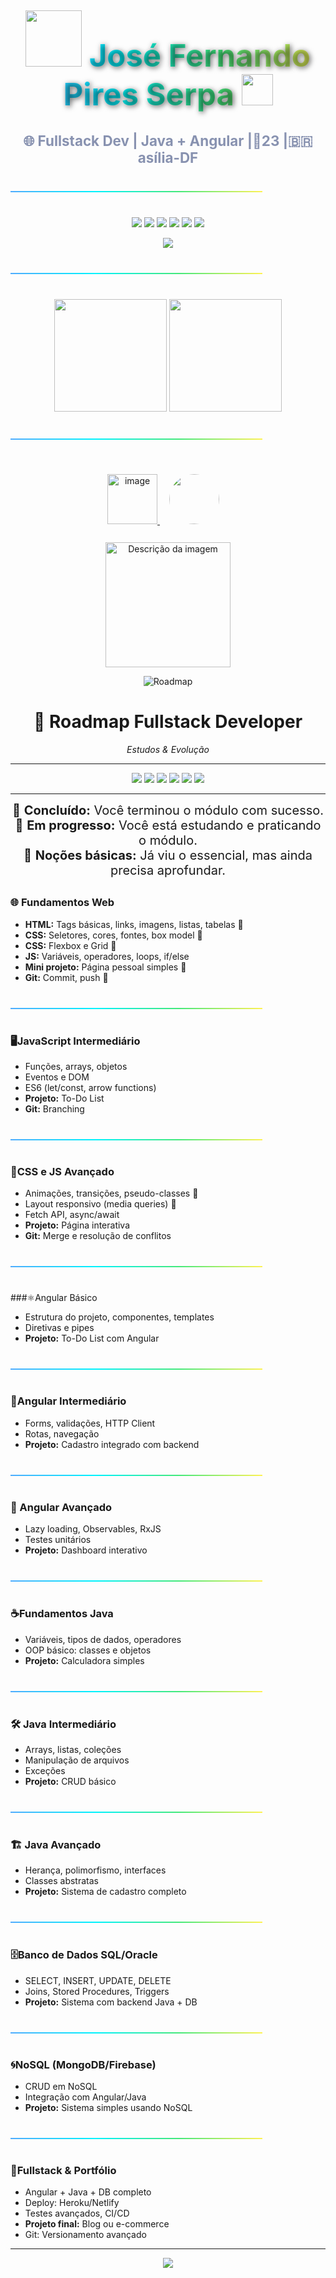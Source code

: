 <!-- =================== TÍTULOS =================== -->
<h1 align="center" style="font-size:3.5em; 
    background: linear-gradient(90deg, #4facfe, #00f2fe, #43e97b, #fef253); 
    -webkit-background-clip: text; 
    color: transparent; 
    text-shadow: 2px 2px 8px rgba(0,0,0,0.6);
    margin-bottom:5px;">
<img src="371756373-fddcdbcd-5ea2-4416-9f59-ca7fd9394aca.gif" width="90px"> José Fernando Pires Serpa <img src="bom-dia.gif" width="50px" >
</h1>

<h3 align="center" style="color:#8892b0; font-size:1.6em; margin-bottom:20px;">
  🌐 Fullstack Dev | Java + Angular |👴23 |🇧🇷asília-DF
</h3>

<hr style="border: 0; height: 2px; background: linear-gradient(to right, #4facfe, #00f2fe, #43e97b, #fef253); margin:40px 0; width:80%;">

<!-- =================== STACK =================== -->
<p align="center">
  <img src="https://img.shields.io/badge/Java-%23ED8B00.svg?style=for-the-badge&logo=java&logoColor=white"/>
  <img src="https://img.shields.io/badge/Angular-%23DD0031.svg?style=for-the-badge&logo=angular&logoColor=white"/>
  <img src="https://img.shields.io/badge/HTML5-%23E34F26.svg?style=for-the-badge&logo=html5&logoColor=white"/>
  <img src="https://img.shields.io/badge/CSS3-%231572B6.svg?style=for-the-badge&logo=css3&logoColor=white"/>
  <img src="https://img.shields.io/badge/JavaScript-%23F7DF1E.svg?style=for-the-badge&logo=javascript&logoColor=black"/>
  <img src="https://img.shields.io/badge/SQL-%2300758F.svg?style=for-the-badge&logo=mysql&logoColor=white"/>
</p>
<p align="center">
<img src="225813708-98b745f2-7d22-48cf-9150-083f1b00d6c9.gif">
</p>
<hr style="border: 0; height: 2px; background: linear-gradient(to right, #4facfe, #00f2fe, #43e97b, #fef253); margin:40px 0; width:80%;">

<!-- =================== STATS =================== -->
<p align="center">
  <img height="180em" src="https://github-readme-stats.vercel.app/api?username=JoseFernandoPiresSerpa&show_icons=true&theme=tokyonight" />
  <img height="180em" src="https://github-readme-stats.vercel.app/api/top-langs/?username=JoseFernandoPiresSerpa&layout=compact&theme=tokyonight" />
</p>

<hr style="border: 0; height: 2px; background: linear-gradient(to right, #4facfe, #00f2fe, #43e97b, #fef253); margin:40px 0; width:80%;">

<!-- =================== REDES SOCIAIS =================== -->
<p align="center">
  <a href="[https://www.linkedin.com/feed](https://www.linkedin.com/in/jose-fernando-pires-serpa-175605152)" target="_blank">
 
<img   alt="image" src="235294012-0a55e343-37ad-4b0f-924f-c8431d9d2483.gif" width="80" style="border-radius:50" padding:15px  />
  </a>
  <a href="https://www.instagram.com/nandelicia24" target="_blank">
    <img src="235294013-a33e5c43-a01c-43f6-b44d-a406d8b4ab75.gif" width="80" style="border-radius:50%; padding:15px;"/>
  </a>

</p>

<!-- =================== GIFS E IMAGENS =================== -->

<p align="center">
  <img src="218265814-3084a4ba-809c-4135-afc0-8685d0f634b3.gif" alt="Descrição da imagem" width="200px" >
</p>

<p align="center">
  <img src="https://img.shields.io/badge/Fullstack-Roadmap-blue?style=for-the-badge&logo=appveyor" alt="Roadmap">
</p>

<h1 align="center">🚀 Roadmap Fullstack Developer</h1>
<p align="center"><i>Estudos & Evolução</i></p>

---

<p align="center">
  <img src="https://img.shields.io/badge/Mes-1-red?style=for-the-badge" /> 
  <img src="https://img.shields.io/badge/Mes-2-orange?style=for-the-badge" />
  <img src="https://img.shields.io/badge/Mes-3-yellow?style=for-the-badge" />
  <img src="https://img.shields.io/badge/Mes-4-green?style=for-the-badge" />
  <img src="https://img.shields.io/badge/Mes-5-blue?style=for-the-badge" />
  <img src="https://img.shields.io/badge/Mes-6-purple?style=for-the-badge" />
</p>

---
<p align="center">
  <span style="font-size:20px;">🏅 <b>Concluído:</b> Você terminou o módulo com sucesso.</span><br>
  <span style="font-size:20px;">🥈 <b>Em progresso:</b> Você está estudando e praticando o módulo.</span><br>
  <span style="font-size:20px;">🥉 <b>Noções básicas:</b> Já viu o essencial, mas ainda precisa aprofundar.</span>
</p>


##

### 🌐 Fundamentos Web
- **HTML:** Tags básicas, links, imagens, listas, tabelas 🥈 
- **CSS:** Seletores, cores, fontes, box model  🥈
- **CSS:** Flexbox e Grid  🥈
- **JS:** Variáveis, operadores, loops, if/else  
- **Mini projeto:** Página pessoal simples  🏅
- **Git:** Commit, push  🏅

<hr style="border: 0; height: 2px; background: linear-gradient(to right, #4facfe, #00f2fe, #43e97b, #fef253); margin:40px 0; width:80%;">

### 🖥️JavaScript Intermediário
- Funções, arrays, objetos  
- Eventos e DOM  
- ES6 (let/const, arrow functions)  
- **Projeto:** To-Do List  
- **Git:** Branching

<hr style="border: 0; height: 2px; background: linear-gradient(to right, #4facfe, #00f2fe, #43e97b, #fef253); margin:40px 0; width:80%;">

### 🎨CSS e JS Avançado
- Animações, transições, pseudo-classes  🥈
- Layout responsivo (media queries)  🥈
- Fetch API, async/await  
- **Projeto:** Página interativa  
- **Git:** Merge e resolução de conflitos

<hr style="border: 0; height: 2px; background: linear-gradient(to right, #4facfe, #00f2fe, #43e97b, #fef253); margin:40px 0; width:80%;">

###⚛️Angular Básico
- Estrutura do projeto, componentes, templates  
- Diretivas e pipes  
- **Projeto:** To-Do List com Angular

<hr style="border: 0; height: 2px; background: linear-gradient(to right, #4facfe, #00f2fe, #43e97b, #fef253); margin:40px 0; width:80%;">

### 🔧Angular Intermediário
- Forms, validações, HTTP Client  
- Rotas, navegação  
- **Projeto:** Cadastro integrado com backend
  
<hr style="border: 0; height: 2px; background: linear-gradient(to right, #4facfe, #00f2fe, #43e97b, #fef253); margin:40px 0; width:80%;">

### 🚀 Angular Avançado
- Lazy loading, Observables, RxJS  
- Testes unitários  
- **Projeto:** Dashboard interativo
  
<hr style="border: 0; height: 2px; background: linear-gradient(to right, #4facfe, #00f2fe, #43e97b, #fef253); margin:40px 0; width:80%;">

### ☕Fundamentos Java
- Variáveis, tipos de dados, operadores  
- OOP básico: classes e objetos  
- **Projeto:** Calculadora simples
  
<hr style="border: 0; height: 2px; background: linear-gradient(to right, #4facfe, #00f2fe, #43e97b, #fef253); margin:40px 0; width:80%;">

### 🛠️ Java Intermediário
- Arrays, listas, coleções  
- Manipulação de arquivos  
- Exceções  
- **Projeto:** CRUD básico
  
<hr style="border: 0; height: 2px; background: linear-gradient(to right, #4facfe, #00f2fe, #43e97b, #fef253); margin:40px 0; width:80%;">

### 🏗️ Java Avançado
- Herança, polimorfismo, interfaces  
- Classes abstratas  
- **Projeto:** Sistema de cadastro completo
  
<hr style="border: 0; height: 2px; background: linear-gradient(to right, #4facfe, #00f2fe, #43e97b, #fef253); margin:40px 0; width:80%;">

### 🗄️Banco de Dados SQL/Oracle
- SELECT, INSERT, UPDATE, DELETE  
- Joins, Stored Procedures, Triggers  
- **Projeto:** Sistema com backend Java + DB

<hr style="border: 0; height: 2px; background: linear-gradient(to right, #4facfe, #00f2fe, #43e97b, #fef253); margin:40px 0; width:80%;">

### 🌀NoSQL (MongoDB/Firebase)
- CRUD em NoSQL  
- Integração com Angular/Java  
- **Projeto:** Sistema simples usando NoSQL
  
<hr style="border: 0; height: 2px; background: linear-gradient(to right, #4facfe, #00f2fe, #43e97b, #fef253); margin:40px 0; width:80%;">

### 🏁Fullstack & Portfólio
- Angular + Java + DB completo  
- Deploy: Heroku/Netlify  
- Testes avançados, CI/CD  
- **Projeto final:** Blog ou e-commerce  
- Git: Versionamento avançado

<p align="center">

---
<p align="center">
<img src="216120974-24a76b31-7f39-41f1-a38f-b3c1377cc612.png">
</p>
